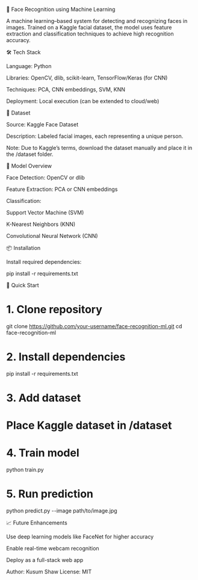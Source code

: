 👤 Face Recognition using Machine Learning

A machine learning–based system for detecting and recognizing faces in images. Trained on a Kaggle facial dataset, the model uses feature extraction and classification techniques to achieve high recognition accuracy.

🛠 Tech Stack

Language: Python

Libraries: OpenCV, dlib, scikit-learn, TensorFlow/Keras (for CNN)

Techniques: PCA, CNN embeddings, SVM, KNN

Deployment: Local execution (can be extended to cloud/web)

📁 Dataset

Source: Kaggle Face Dataset

Description: Labeled facial images, each representing a unique person.

Note: Due to Kaggle’s terms, download the dataset manually and place it in the /dataset folder.

🧠 Model Overview

Face Detection: OpenCV or dlib

Feature Extraction: PCA or CNN embeddings

Classification:

Support Vector Machine (SVM)

K-Nearest Neighbors (KNN)

Convolutional Neural Network (CNN)

📦 Installation

Install required dependencies:

pip install -r requirements.txt

🚀 Quick Start
# 1. Clone repository
git clone https://github.com/your-username/face-recognition-ml.git
cd face-recognition-ml

# 2. Install dependencies
pip install -r requirements.txt

# 3. Add dataset
# Place Kaggle dataset in /dataset

# 4. Train model
python train.py

# 5. Run prediction
python predict.py --image path/to/image.jpg

📈 Future Enhancements

Use deep learning models like FaceNet for higher accuracy

Enable real-time webcam recognition

Deploy as a full-stack web app

Author: Kusum Shaw
License: MIT
